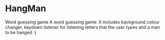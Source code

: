 # HangMan
Word guessing game
A word guessing game. It includes background colour changer, keydown listener for listening letters that the user types and a man to be hanged :)
